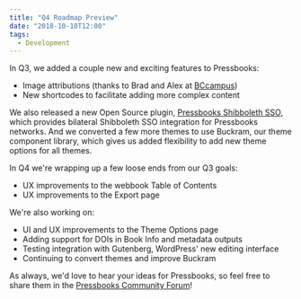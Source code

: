 ```yaml
---
title: "Q4 Roadmap Preview"
date: "2018-10-10T12:00"
tags:
  - Development
---
```


In Q3, we added a couple new and exciting features to Pressbooks:

- Image attributions (thanks to Brad and Alex at [BCcampus](https://bccampus.ca))
- New
  shortcodes to facilitate adding more complex content

We also released a new Open Source plugin,
[Pressbooks Shibboleth SSO](https://github.com/pressbooks/pressbooks-shibboleth-sso),
which provides bilateral Shibboleth SSO integration for Pressbooks networks. And we
converted a few more themes to use Buckram, our theme component library, which gives us
added flexibility to add new theme options for all themes.

In Q4 we're wrapping up a few loose ends from our Q3 goals:

- UX improvements to the webbook Table of Contents
- UX improvements to the Export page

We're also working on:

- UI and UX improvements to the Theme Options page
- Adding support for DOIs in Book
  Info and metadata outputs
- Testing integration with Gutenberg, WordPress' new editing
  interface
- Continuing to convert themes and improve Buckram

As always, we'd love to hear your ideas for Pressbooks, so feel free to share them in the
[Pressbooks Community Forum](https://pressbooks.community)!

